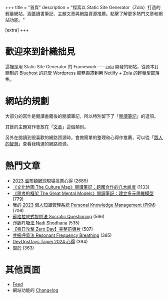 +++
title = "首頁"
description = "探索以 Static Site Generator（Zola）打造的輕量網站，涵蓋讀書筆記、主題文章與網路資源推薦。點擊了解更多熱門文章和網站功能。"

[extra]
+++

# 歡迎來到針織拙見

這裡是用 Static Site Generator 的 Framework——[zola](https://www.getzola.org/documentation/getting-started/overview/) 開發的網站，從原本訂閱制的 [Bluehost](https://www.bluehost.com/) 的託管 Wordpress 服務搬遷到用 Netlify + Zola 的輕量型部落格。

# 網站的規劃

大部分的寫作是閱讀書籍後的閱讀筆記，所以特別留下了「[閱讀筆記](reading-notes/)」的選項。

其餘的主題寫作會放在「[文章](blog/)」這個類別。

另外在閱讀到很喜歡的網路資源時，會做簡單的整理和心得作推薦，可以從「[眾人的智慧](wistom/)」查看我精選的網路資源。

# 熱門文章
* [2023 溫布頓網球現場排票心得](/blog/2023-wimbledon-tennis/) <span class="view-count">(2689)</span>
* [《文化地圖 The Culture Map》閱讀筆記：跨國合作的八大維度](/reading-notes/the-culture-map/) <span class="view-count">(1133)</span>
* [《思考的框架 The Great Mental Models》閱讀筆記：建立多元思維模型](/reading-notes/the-great-mental-models/) <span class="view-count">(779)</span>
* [我的 2023 個人知識管理系統 Personal Knowledge Management (PKM)](/blog/2023-personal-knowledge-management/) <span class="view-count">(706)</span>
* [蘇格拉底式提問法 Socratic Questioning](/wisdom/methods/socratic-questioning/) <span class="view-count">(566)</span>
* [淨脈呼吸法 Nadi Shodhana](/wisdom/methods/nadi-shodhana/) <span class="view-count">(535)</span>
* [【零日攻擊 Zero Day】完整前導片](/wisdom/videos/zero-day-trailer/) <span class="view-count">(507)</span>
* [共振呼吸法 Resonant Frequency Breathing](/wisdom/methods/resonant-frequency-breathing/) <span class="view-count">(395)</span>
* [DevOpsDays Taipei 2024 心得](/blog/2024-devopsdays-taipei/) <span class="view-count">(394)</span>
* [關於](/about/) <span class="view-count">(363)</span>


# 其他頁面
* [Feed](/atom.xml)
* 網站功能的 [Changelog](@/changelog/index.md)
